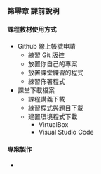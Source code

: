 ### 第零章 課前說明
#### 課程教材使用方式
+ Github 線上帳號申請
  + 練習 Git 版控
  + 放置你自己的專案
  + 放置課堂練習的程式
  + 練習佈署程式
+ 課堂下載檔案
  + 課程講義下載
  + 練習程式與題目下載 
  + 建置環境程式下載
    + VirtualBox
    + Visual Studio Code
  
#### 專案製作
+ 